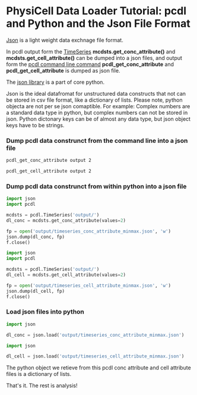 # PhysiCell Data Loader Tutorial: pcdl and Python and the Json File Format

[Json](https://www.json.org/json-en.html) is a light weight data exchnage file format.

In pcdl output form the [TimeSeries](https://github.com/elmbeech/physicelldataloader/blob/master/man/TUTORIAL_python3_timeseries.md) **mcdsts.get_conc_attribute()** and **mcdsts.get_cell_attribute()** can be dumped into a json files, and output form the [pcdl command line command](https://github.com/elmbeech/physicelldataloader/blob/master/man/TUTORIAL_commandline.md) **pcdl_get_conc_attribute**  and **pcdl_get_cell_attribute** is dumped as json file.

The [json library](https://docs.python.org/3/library/json.html) is a part of core python.

Json is the ideal datafromat for unstructured data constructs that not can be stored in csv file format, like a dictionary of lists.
Please note, python objecta are not per se json comaptible.
For example: 
Complex numbers are a standard data type in python, but complex numbers can not be stored in json. 
Python dictonary keys can be of almost any data type, but json object keys have to be strings.


### Dump pcdl data construnct from the command line into a json file

```bash
pcdl_get_conc_attribute output 2
```
```bash
pcdl_get_cell_attribute output 2
```

### Dump pcdl data construnct from within python into a json file

```python
import json
import pcdl

mcdsts = pcdl.TimeSeries('output/')
dl_conc = mcdsts.get_conc_attribute(values=2)

fp = open('output/timeseries_conc_attribute_minmax.json', 'w')
json.dump(dl_conc, fp)
f.close()
```
```python
import json
import pcdl

mcdsts = pcdl.TimeSeries('output/')
dl_cell = mcdsts.get_cell_attribute(values=2)

fp = open('output/timeseries_cell_attribute_minmax.json', 'w')
json.dump(dl_cell, fp)
f.close()
```


### Load json files into python

```python
import json

dl_conc = json.load('output/timeseries_conc_attribute_minmax.json')
```
```python
import json

dl_cell = json.load('output/timeseries_cell_attribute_minmax.json')
```
The python object we retieve from this pcdl conc attribute and cell attribute files is a dictionary of lists.


That's it. The rest is analysis!
